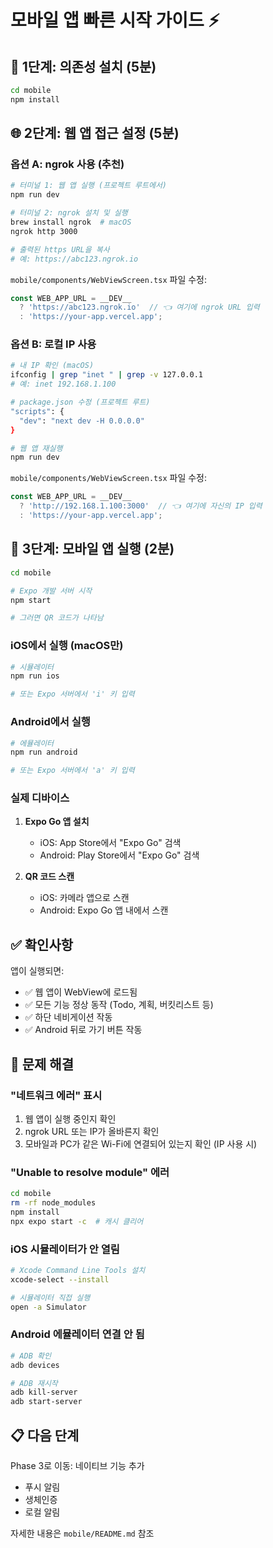 # 모바일 앱 빠른 시작 가이드 ⚡

## 📱 1단계: 의존성 설치 (5분)

```bash
cd mobile
npm install
```

## 🌐 2단계: 웹 앱 접근 설정 (5분)

### 옵션 A: ngrok 사용 (추천)

```bash
# 터미널 1: 웹 앱 실행 (프로젝트 루트에서)
npm run dev

# 터미널 2: ngrok 설치 및 실행
brew install ngrok  # macOS
ngrok http 3000

# 출력된 https URL을 복사
# 예: https://abc123.ngrok.io
```

`mobile/components/WebViewScreen.tsx` 파일 수정:

```typescript
const WEB_APP_URL = __DEV__ 
  ? 'https://abc123.ngrok.io'  // 👈 여기에 ngrok URL 입력
  : 'https://your-app.vercel.app';
```

### 옵션 B: 로컬 IP 사용

```bash
# 내 IP 확인 (macOS)
ifconfig | grep "inet " | grep -v 127.0.0.1
# 예: inet 192.168.1.100

# package.json 수정 (프로젝트 루트)
"scripts": {
  "dev": "next dev -H 0.0.0.0"
}

# 웹 앱 재실행
npm run dev
```

`mobile/components/WebViewScreen.tsx` 파일 수정:

```typescript
const WEB_APP_URL = __DEV__ 
  ? 'http://192.168.1.100:3000'  // 👈 여기에 자신의 IP 입력
  : 'https://your-app.vercel.app';
```

## 🚀 3단계: 모바일 앱 실행 (2분)

```bash
cd mobile

# Expo 개발 서버 시작
npm start

# 그러면 QR 코드가 나타남
```

### iOS에서 실행 (macOS만)

```bash
# 시뮬레이터
npm run ios

# 또는 Expo 서버에서 'i' 키 입력
```

### Android에서 실행

```bash
# 에뮬레이터
npm run android

# 또는 Expo 서버에서 'a' 키 입력
```

### 실제 디바이스

1. **Expo Go 앱 설치**
   - iOS: App Store에서 "Expo Go" 검색
   - Android: Play Store에서 "Expo Go" 검색

2. **QR 코드 스캔**
   - iOS: 카메라 앱으로 스캔
   - Android: Expo Go 앱 내에서 스캔

## ✅ 확인사항

앱이 실행되면:
- ✅ 웹 앱이 WebView에 로드됨
- ✅ 모든 기능 정상 동작 (Todo, 계획, 버킷리스트 등)
- ✅ 하단 네비게이션 작동
- ✅ Android 뒤로 가기 버튼 작동

## 🐛 문제 해결

### "네트워크 에러" 표시

1. 웹 앱이 실행 중인지 확인
2. ngrok URL 또는 IP가 올바른지 확인
3. 모바일과 PC가 같은 Wi-Fi에 연결되어 있는지 확인 (IP 사용 시)

### "Unable to resolve module" 에러

```bash
cd mobile
rm -rf node_modules
npm install
npx expo start -c  # 캐시 클리어
```

### iOS 시뮬레이터가 안 열림

```bash
# Xcode Command Line Tools 설치
xcode-select --install

# 시뮬레이터 직접 실행
open -a Simulator
```

### Android 에뮬레이터 연결 안 됨

```bash
# ADB 확인
adb devices

# ADB 재시작
adb kill-server
adb start-server
```

## 📋 다음 단계

Phase 3로 이동: 네이티브 기능 추가
- 푸시 알림
- 생체인증
- 로컬 알림

자세한 내용은 `mobile/README.md` 참조

